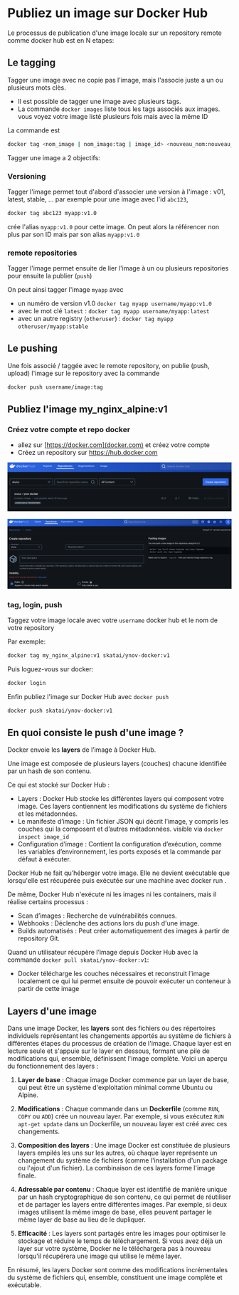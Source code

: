 # Publiez un image sur Docker Hub

Le processus de publication d'une image locale sur un repository remote comme docker hub est en N etapes:

## Le tagging

Tagger une image avec ne copie pas l'image, mais l'associe juste a un ou plusieurs mots clès.

- Il est possible de tagger une image avec plusieurs tags.
- La commande `docker images` liste tous les tags associés aux images. vous voyez votre image listé plusieurs fois mais avec la même ID

La commande est

```bash
docker tag <nom_image | nom_image:tag | image_id> <nouveau_nom:nouveau_tag | nom_image:nouveau_tag>
```

Tagger une image a 2 objectifs:

### Versioning

Tagger l'image permet tout d'abord d'associer une version à l'image : v01, latest, stable, ...
par exemple pour une image avec l'id `abc123`,

```bash
docker tag abc123 myapp:v1.0
```

crée l'alias `myapp:v1.0` pour cette image. On peut alors la référencer non plus par son ID mais par son alias `myapp:v1.0`

### remote repositories

Tagger l'image permet ensuite de lier l'image à un ou plusieurs repositories pour ensuite la publier (`push`)

On peut ainsi tagger l'image `myapp` avec

- un numéro de version v1.0 `docker tag myapp username/myapp:v1.0`
- avec le mot clé `latest` : `docker tag myapp username/myapp:latest`
- avec un autre registry (`otheruser`) : `docker tag myapp otheruser/myapp:stable`

## Le pushing

Une fois associé / taggée avec le remote repository, on publie (push, upload) l'image sur le repository avec la commande

```bash
docker push username/image:tag
```

## Publiez l'image my_nginx_alpine:v1

### Créez votre compte et repo docker

- allez sur [https://docker.com](docker.com) et créez votre compte
- Créez un repository sur <https://hub.docker.com>

![créer une repo sur Docker Hub](./../../img/docker-hub-create-repo.png)

![Créer une repo sur Docker Hub - step 2](./../../img/docker-hub-create-repo_2.png)

### tag, login, push

Taggez votre image locale avec votre `username` docker hub et le nom de votre repository

Par exemple:

```bash
docker tag my_nginx_alpine:v1 skatai/ynov-docker:v1
```

Puis loguez-vous sur docker:

```bash
docker login
```

Enfin publiez l'image sur Docker Hub avec `docker push`

```bash
docker push skatai/ynov-docker:v1
```

## En quoi consiste le push d'une image ?

Docker envoie les **layers** de l’image à Docker Hub.

Une image est composée de plusieurs layers (couches) chacune identifiée par un hash de son contenu.

Ce qui est stocké sur Docker Hub :

- Layers : Docker Hub stocke les différentes layers qui composent votre image. Ces layers contiennent les modifications du système de fichiers et les métadonnées.
- Le manifeste d’image : Un fichier JSON qui décrit l’image, y compris les couches qui la composent et d’autres métadonnées. visible via `docker inspect image_id`
- Configuration d’image : Contient la configuration d’exécution, comme les variables d’environnement, les ports exposés et la commande par défaut à exécuter.

Docker Hub ne fait qu’héberger votre image. Elle ne devient exécutable que lorsqu'elle est récupérée puis exécutée sur une machine avec docker run .

De même, Docker Hub n'exécute ni les images ni les containers, mais il réalise certains processus :

- Scan d’images : Recherche de vulnérabilités connues.
- Webhooks : Déclenche des actions lors du push d'une image.
- Builds automatisés : Peut créer automatiquement des images à partir de repository Git.

Quand un utilisateur récupère l’image depuis Docker Hub avec la commande `docker pull skatai/ynov-docker:v1`:

- Docker télécharge les couches nécessaires et reconstruit l’image localement ce qui lui permet ensuite de pouvoir exécuter un conteneur à partir de cette image

## Layers d'une image

Dans une image Docker, les **layers** sont des fichiers ou des répertoires individuels représentant les changements apportés au système de fichiers à différentes étapes du processus de création de l'image. Chaque layer est en lecture seule et s'appuie sur le layer en dessous, formant une pile de modifications qui, ensemble, définissent l'image complète. Voici un aperçu du fonctionnement des layers :

1. **Layer de base** : Chaque image Docker commence par un layer de base, qui peut être un système d'exploitation minimal comme Ubuntu ou Alpine.

2. **Modifications** : Chaque commande dans un **Dockerfile** (comme `RUN`, `COPY` ou `ADD`) crée un nouveau layer. Par exemple, si vous exécutez `RUN apt-get update` dans un Dockerfile, un nouveau layer est créé avec ces changements.

3. **Composition des layers** : Une image Docker est constituée de plusieurs layers empilés les uns sur les autres, où chaque layer représente un changement du système de fichiers (comme l'installation d'un package ou l'ajout d'un fichier). La combinaison de ces layers forme l'image finale.

4. **Adressable par contenu** : Chaque layer est identifié de manière unique par un hash cryptographique de son contenu, ce qui permet de réutiliser et de partager les layers entre différentes images. Par exemple, si deux images utilisent la même image de base, elles peuvent partager le même layer de base au lieu de le dupliquer.

5. **Efficacité** : Les layers sont partagés entre les images pour optimiser le stockage et réduire le temps de téléchargement. Si vous avez déjà un layer sur votre système, Docker ne le téléchargera pas à nouveau lorsqu'il récupérera une image qui utilise le même layer.

En résumé, les layers Docker sont comme des modifications incrémentales du système de fichiers qui, ensemble, constituent une image complète et exécutable.
